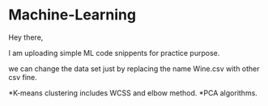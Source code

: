 # Machine-Learning

Hey there,

I am uploading simple ML code snippents for practice purpose.

we can change the data set just by replacing the name Wine.csv with other csv fine.

*K-means clustering includes WCSS and elbow method.
*PCA algorithms.
